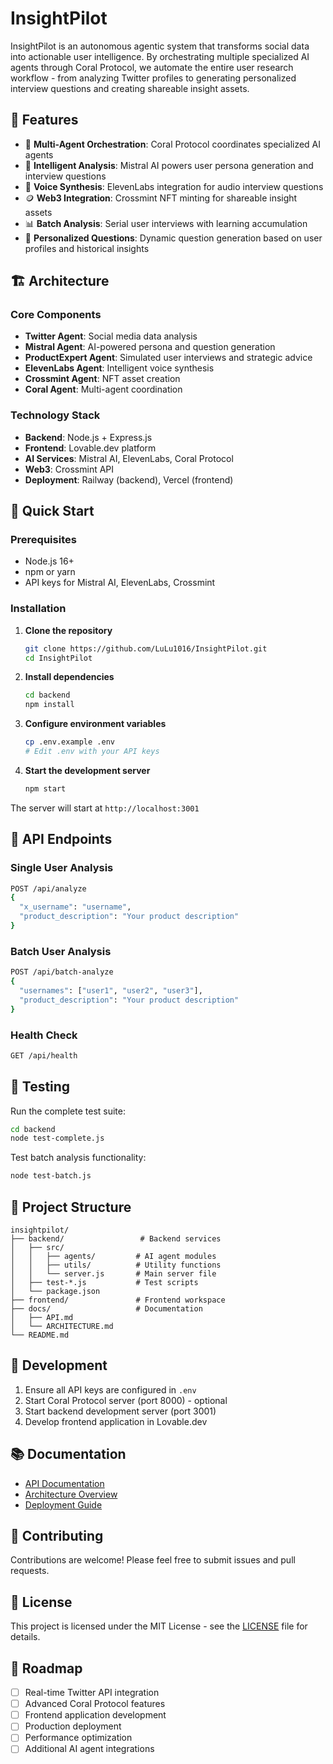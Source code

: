 # InsightPilot

InsightPilot is an autonomous agentic system that transforms social data into actionable user intelligence. By orchestrating multiple specialized AI agents through Coral Protocol, we automate the entire user research workflow - from analyzing Twitter profiles to generating personalized interview questions and creating shareable insight assets.

## 🚀 Features

- 🤖 **Multi-Agent Orchestration**: Coral Protocol coordinates specialized AI agents
- 🧠 **Intelligent Analysis**: Mistral AI powers user persona generation and interview questions
- 🎤 **Voice Synthesis**: ElevenLabs integration for audio interview questions
- 🪙 **Web3 Integration**: Crossmint NFT minting for shareable insight assets
- 📊 **Batch Analysis**: Serial user interviews with learning accumulation
- 🎯 **Personalized Questions**: Dynamic question generation based on user profiles and historical insights

## 🏗️ Architecture

### Core Components
- **Twitter Agent**: Social media data analysis
- **Mistral Agent**: AI-powered persona and question generation
- **ProductExpert Agent**: Simulated user interviews and strategic advice
- **ElevenLabs Agent**: Intelligent voice synthesis
- **Crossmint Agent**: NFT asset creation
- **Coral Agent**: Multi-agent coordination

### Technology Stack
- **Backend**: Node.js + Express.js
- **Frontend**: Lovable.dev platform
- **AI Services**: Mistral AI, ElevenLabs, Coral Protocol
- **Web3**: Crossmint API
- **Deployment**: Railway (backend), Vercel (frontend)

## 🚀 Quick Start

### Prerequisites
- Node.js 16+
- npm or yarn
- API keys for Mistral AI, ElevenLabs, Crossmint

### Installation

1. **Clone the repository**
   ```bash
   git clone https://github.com/LuLu1016/InsightPilot.git
   cd InsightPilot
   ```

2. **Install dependencies**
   ```bash
   cd backend
   npm install
   ```

3. **Configure environment variables**
   ```bash
   cp .env.example .env
   # Edit .env with your API keys
   ```

4. **Start the development server**
   ```bash
   npm start
   ```

The server will start at `http://localhost:3001`

## 📡 API Endpoints

### Single User Analysis
```bash
POST /api/analyze
{
  "x_username": "username",
  "product_description": "Your product description"
}
```

### Batch User Analysis
```bash
POST /api/batch-analyze
{
  "usernames": ["user1", "user2", "user3"],
  "product_description": "Your product description"
}
```

### Health Check
```bash
GET /api/health
```

## 🧪 Testing

Run the complete test suite:
```bash
cd backend
node test-complete.js
```

Test batch analysis functionality:
```bash
node test-batch.js
```

## 📁 Project Structure

```
insightpilot/
├── backend/                 # Backend services
│   ├── src/
│   │   ├── agents/         # AI agent modules
│   │   ├── utils/          # Utility functions
│   │   └── server.js       # Main server file
│   ├── test-*.js           # Test scripts
│   └── package.json
├── frontend/               # Frontend workspace
├── docs/                   # Documentation
│   ├── API.md
│   └── ARCHITECTURE.md
└── README.md
```

## 🔧 Development

1. Ensure all API keys are configured in `.env`
2. Start Coral Protocol server (port 8000) - optional
3. Start backend development server (port 3001)
4. Develop frontend application in Lovable.dev

## 📚 Documentation

- [API Documentation](docs/API.md)
- [Architecture Overview](docs/ARCHITECTURE.md)
- [Deployment Guide](backend/DEPLOYMENT.md)

## 🤝 Contributing

Contributions are welcome! Please feel free to submit issues and pull requests.

## 📄 License

This project is licensed under the MIT License - see the [LICENSE](LICENSE) file for details.

## 🎯 Roadmap

- [ ] Real-time Twitter API integration
- [ ] Advanced Coral Protocol features
- [ ] Frontend application development
- [ ] Production deployment
- [ ] Performance optimization
- [ ] Additional AI agent integrations